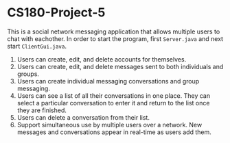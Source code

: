 # CS180-Project-5

This is a social network messaging application that allows multiple users to chat with eachother.
In order to start the program, first `Server.java` and next start `ClientGui.java`.

1) Users can create, edit, and delete accounts for themselves.
2) Users can create, edit, and delete messages sent to both individuals and groups.
3) Users can create individual messaging conversations and group messaging.
4) Users can see a list of all their conversations in one place. They can select a particular conversation to enter it and return to the list once they are finished. 
5) Users can delete a conversation from their list.
6) Support simultaneous use by multiple users over a network. New messages and conversations appear in real-time as users add them. 


